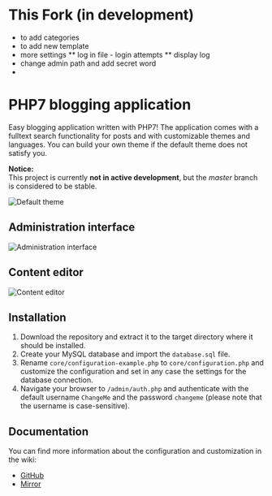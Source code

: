# This Fork (in development)
* to add categories
* to add new template
* more settings
** log in file - login attempts
** display log
* change admin path and add secret word
* 

# PHP7 blogging application
Easy blogging application written with PHP7! The application comes with a fulltext search functionality for posts and with customizable themes and languages. You can build your own theme if the default theme does not satisfy you.

**Notice:**  
This project is currently **not in active development**, but the *master* branch is considered to be stable.

![Default theme](https://nmnd.de/file/p/github-blog/default-theme.png)

## Administration interface
![Administration interface](https://nmnd.de/file/p/github-blog/admin-template-2.png)

## Content editor
![Content editor](https://nmnd.de/file/p/github-blog/admin-template-1.png)

## Installation
1. Download the repository and extract it to the target directory where it should be installed.
2. Create your MySQL database and import the `database.sql` file.
3. Rename `core/configuration-example.php` to `core/configuration.php` and customize the configuration and set in any case the settings for the database connection.
4. Navigate your browser to `/admin/auth.php` and authenticate with the default username `ChangeMe` and the password `changeme` (please note that the username is case-sensitive).

## Documentation
You can find more information about the configuration and customization in the wiki:

* [GitHub](https://github.com/Nerdmind/Blog/wiki)
* [Mirror](https://code.nerdmind.de/blog/wiki/)
